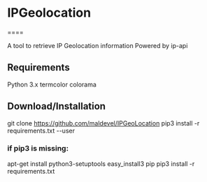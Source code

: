 # IPGeolocation
====

A tool to retrieve IP Geolocation information
Powered by ip-api
## Requirements
Python 3.x
termcolor
colorama
## Download/Installation
git clone https://github.com/maldevel/IPGeoLocation
pip3 install -r requirements.txt --user
### if pip3 is missing:

apt-get install python3-setuptools
easy_install3 pip
pip3 install -r requirements.txt
